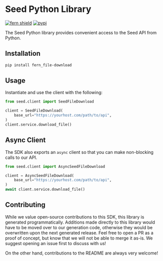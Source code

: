 # Seed Python Library

[![fern shield](https://img.shields.io/badge/%F0%9F%8C%BF-SDK%20generated%20by%20Fern-brightgreen)](https://github.com/fern-api/fern)
[![pypi](https://img.shields.io/pypi/v/fern_file-download)](https://pypi.python.org/pypi/fern_file-download)

The Seed Python library provides convenient access to the Seed API from Python.

## Installation

```sh
pip install fern_file-download
```

## Usage

Instantiate and use the client with the following:

```python
from seed.client import SeedFileDownload

client = SeedFileDownload(
    base_url="https://yourhost.com/path/to/api",
)
client.service.download_file()
```

## Async Client

The SDK also exports an `async` client so that you can make non-blocking calls to our API.

```python
from seed.client import AsyncSeedFileDownload

client = AsyncSeedFileDownload(
    base_url="https://yourhost.com/path/to/api",
)
await client.service.download_file()
```

## Contributing

While we value open-source contributions to this SDK, this library is generated programmatically.
Additions made directly to this library would have to be moved over to our generation code,
otherwise they would be overwritten upon the next generated release. Feel free to open a PR as
a proof of concept, but know that we will not be able to merge it as-is. We suggest opening
an issue first to discuss with us!

On the other hand, contributions to the README are always very welcome!
